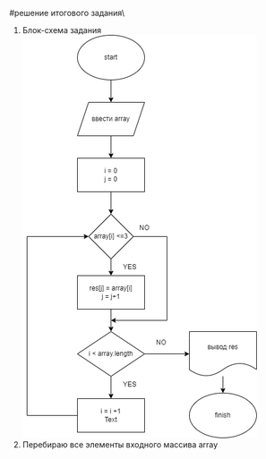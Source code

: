 #решение итогового задания\

1. Блок-схема задания ![Alt text](%D0%91%D0%BB%D0%BE%D0%BA-%D1%81%D1%85%D0%B5%D0%BC%D0%B0.png)
2. Перебираю все элементы входного массива array